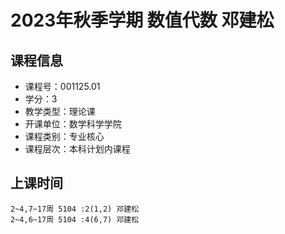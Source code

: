 # 2023年秋季学期 数值代数 邓建松






## 课程信息

- 课程号：001125.01
- 学分：3
- 教学类型：理论课
- 开课单位：数学科学学院
- 课程类别：专业核心
- 课程层次：本科计划内课程

## 上课时间

```
2~4,7~17周 5104 :2(1,2) 邓建松
2~4,6~17周 5104 :4(6,7) 邓建松
```


